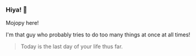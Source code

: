 ### Hiya! :dizzy:

Mojopy here!

I'm that guy who probably tries to do too many things at once at all times!

>Today is the last day of your life thus far.
